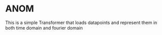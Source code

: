 # ANOM
This is a simple Transformer that loads datapoints and represent them in both time domain and fourier domain
